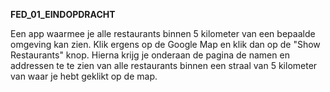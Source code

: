 <b>FED_01_EINDOPDRACHT</b>

Een app waarmee je alle restaurants binnen 5 kilometer van een bepaalde omgeving kan zien.
Klik ergens op de Google Map en klik dan op de "Show Restaurants" knop.
Hierna krijg je onderaan de pagina de namen en addressen te te zien van alle restaurants binnen een straal van 
5 kilometer van waar je hebt geklikt op de map.
